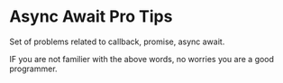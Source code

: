# Async Await Pro Tips

Set of problems related to callback, promise, async await.

IF you are not familier with the above words, no worries you are a good programmer. 
